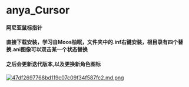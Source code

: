 # anya_Cursor
#### 阿尼亚鼠标指针

#### 直接下载安装，学习自Moos柚眠，文件夹中的.inf右键安装，根目录有四个替换.ani图像可以双击某一个状态替换
#### 之后会更新迭代版本,以及更换新角色图标
[![47df2697768bd119c07c09f34f587fc2.md.png](https://img.gejiba.com/images/47df2697768bd119c07c09f34f587fc2.md.png)](https://img.gejiba.com/image/E9Yi1g)
